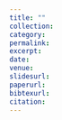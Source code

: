 ```yaml
---
title: ""
collection: 
category: 
permalink: 
excerpt:
date:
venue:
slidesurl: 
paperurl: 
bibtexurl: 
citation: 
---
```

